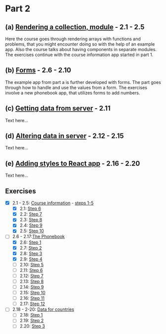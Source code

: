 # Part 2

## (a) [Rendering a collection, module](https://fullstackopen.com/en/part2/rendering_a_collection_modules) - 2.1 - 2.5

Here the course goes through rendering arrays with functions and problems, that you might encounter doing so with the help of an example app. Also the course talks about having components in separate modules. The exercises continue with the course information app started in part 1.

## (b) [Forms](https://fullstackopen.com/en/part2/forms) - 2.6 - 2.10

The example app from part a is further developed with forms. The part goes through how to handle and use the values from a form. The exercises involve a new phonebook app, that utilizes forms to add numbers.

## (c) [Getting data from server](https://fullstackopen.com/en/part2/getting_data_from_server) - 2.11

Text here...

## (d) [Altering data in server](https://fullstackopen.com/en/part2/altering_data_in_server) - 2.12 - 2.15

Text here...

## (e) [Adding styles to React app](https://fullstackopen.com/en/part2/adding_styles_to_react_app) - 2.16 - 2.20

Text here...

## Exercises

- [X] 2.1 - 2.5: [Course information](https://github.com/Aapok0/FullStackOpen/tree/main/Part2/2.1-2.5_courseinfo) - [steps 1-5](https://github.com/Aapok0/FullStackOpen/tree/main/Part1#exercises)
  - [X] 2.1: [Step 6](https://github.com/Aapok0/FullStackOpen/blob/162e4a28e41517cefa44f55f8cbd14122f1b3cb1/Part2/2.1-2.5_courseinfo/src/App.js)
  - [X] 2.2: [Step 7](https://github.com/Aapok0/FullStackOpen/blob/c16936d5512f4a9b6121d858ca2f0f4d1f89984d/Part2/2.1-2.5_courseinfo/src/App.js)
  - [X] 2.3: [Step 8](https://github.com/Aapok0/FullStackOpen/blob/1b0fc3941092fe6ea98f763f25a1bde8270ffdc9/Part2/2.1-2.5_courseinfo/src/App.js)
  - [X] 2.4: [Step 9](https://github.com/Aapok0/FullStackOpen/blob/1ec6639d2bc9b08458b25b785819e66a29932d51/Part2/2.1-2.5_courseinfo/src/App.js)
  - [X] 2.5: [Step 10](https://github.com/Aapok0/FullStackOpen/blob/0e932010d36a6fb03b66978622146a8d04d1eba6/Part2/2.1-2.5_courseinfo/src/App.js)
- [ ] 2.6 - 2.17:[The Phonebook](https://github.com/Aapok0/FullStackOpen/tree/main/Part2/2.6-2.17_phonebook)
  - [X] 2.6: [Step 1](https://github.com/Aapok0/FullStackOpen/blob/92c346abfd95e1be7b321934d9d24a9238ac23fc/Part2/2.6-2.17_phonebook/src/App.js)
  - [X] 2.7: [Step 2](https://github.com/Aapok0/FullStackOpen/blob/8fb90e89830b80e616f563fef1c2355b1e92ac03/Part2/2.6-2.17_phonebook/src/App.js)
  - [X] 2.8: [Step 3](https://github.com/Aapok0/FullStackOpen/blob/1888b002520ef93ae6b9b439bfbcf7b1696afa40/Part2/2.6-2.17_phonebook/src/App.js)
  - [X] 2.9: [Step 4](https://github.com/Aapok0/FullStackOpen/blob/98a1d927d8285543868118f7fb047866e8b57c8b/Part2/2.6-2.17_phonebook/src/App.js)
  - [ ] 2.10: [Step 5]()
  - [ ] 2.11: [Step 6]()
  - [ ] 2.12: [Step 7]()
  - [ ] 2.13: [Step 8]()
  - [ ] 2.14: [Step 9]()
  - [ ] 2.15: [Step 10]()
  - [ ] 2.16: [Step 11]()
  - [ ] 2.17: [Step 12]()
- [ ] 2.18 - 2-20: [Data for countries]()
  - [ ] 2.18: [Step 1]()
  - [ ] 2.19: [Step 2]()
  - [ ] 2.20: [Step 3]()
